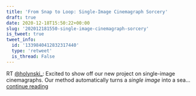 ```yaml
---
title: 'From Snap to Loop: Single-Image Cinemagraph Sorcery'
draft: true
date: 2020-12-18T15:50:22+00:00
slug: '202012181550-single-image-cinemagraph-sorcery'
is_tweet: true
tweet_info:
  id: '1339840412832317440'
  type: 'retweet'
  is_thread: False
---
```




RT [@holynski_](https://x.com/holynski_): Excited to show off our new project on single-image cinemagraphs. Our method automatically turns a _single image_ into a sea… [continue reading](https://x.com/sytelus/status/1339840412832317440)
